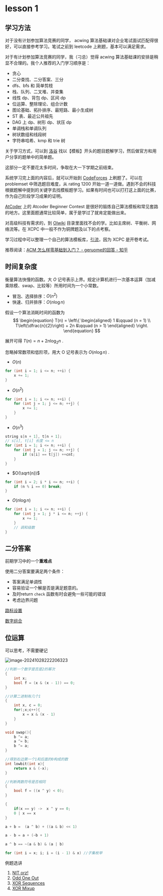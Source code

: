 # lesson 1

## 学习方法
对于没有计划参加算法竞赛的同学， acwing 算法基础课对企业笔试面试匹配得很好，可以直接参考学习。笔试之前到 leetcode 上刷题，基本可以满足需求。

对于有计划参加算法竞赛的同学，我（刁总）觉得 acwing 算法基础课的安排是稍显不合理的。我个人推荐的入门学习顺序是：
+ 贪心
+ 二分查找、二分答案、三分
+ dfs、bfs 和 简单剪枝
+ 栈、队列、二叉堆、并查集
+ 线性 dp、背包 dp、区间 dp
+ 位运算、整除理论、组合计数
+ 图论基础、拓扑排序、最短路、最小生成树
+ ST 表、最近公共祖先
+ DAG 上 dp、树形 dp、状压 dp
+ 单调栈和单调队列
+ 树状数组和线段树
+ 字符串哈希、kmp 和 trie 树

关于学习方式，可以到 [洛谷](https://www.luogu.com.cn/) 找以【模板】开头的题目题解学习，然后做官方和用户分享的题单中的简单题。

这部分一定不要花太多时间，争取在大一下学期之前结束。

系统学习完上面的内容后，就可以开始到 [CodeForces](https://codeforces.com/) 上刷题了。可以在 problemset 中筛选题目难度，从 rating 1200 开始一道一道做。遇到不会的科技根据题解中提到的关键字去找模板题学习。如果有时间也可以打打这上面的比赛，作为自己阶段学习成果的证明。

[AtCoder](https://atcoder.jp/) 上的 Atcoder Beginner Contest 是很好的锻炼自己算法模板和常见套路的地方。这里面题通常比较简单，属于是学过了就肯定能做出来。

对高级科技有需求的，到 [OIwiki](https://oi-wiki.org/) 目录里面找不会的学。比如主席树、平衡树、网络流等。在 XCPC 中一般不作为铜牌题及以下的点考察。

学习过程中可以整理一个自己的算法模板库，[引流](https://github.com/nephrenn233/Templates-in-Competitive-Programming)，因为 XCPC 是开卷考试。

推荐阅读：[ACM 怎么样零基础到入门？ - geruome的回答 - 知乎](https://www.zhihu.com/question/26823471/answer/2423361138)

## 时间复杂度
衡量算法快慢的函数。大 $O$ 记号表示上界。规定计算机进行一次基本运算（加减乘除模、swap、比较等）所用时间为一个小常数。

+ 冒泡、选择排序：$O(n^2)$
+ 快速、归并排序：$O(n\log n)$

假设一个算法消耗时间的函数为
$$
\begin{equation}
    T(n) = \left\{
    \begin{aligned}
    1 &\qquad (n = 1) \\
    T\left(\dfrac{n}{2}\right) + 2n &\qquad (n > 1)
    \end{aligned}
    \right.
\end{equation}
$$

展开可得 $T(n) = n + 2n \log_2 n$ .

忽略掉常数项和低阶项，用大 O 记号表示为 $O(n\log n)$ .

+ $O(n)$
```cpp
for (int i = 1; i <= n; ++i) {
    x += 1;
}
```
+ $O(n^2)$
```cpp
for (int i = 1; i <= n; ++i) {
    for (int j = 1; j <= n; ++j) {
        x += 1;
    }
}
```
+ $O(n^3)$
```cpp
string s[n + 1], t[n + 1];
// s[i], t[i] 长度 <= n
for (int i = 1; i <= n; ++i) {
    for (int j = 1; j <= n; ++j) {
        if (s[i] == t[j]) ++cnt;
    }
}
```
+ $O(\sqrt{n})$
```cpp
for (int i = 2; i * i <= n; ++i) {
    if (n % i == 0) break;
}
```
+ $O(n\log n)$
```cpp
for (int i = 1; i <= n; ++i) {
    for (int j = 1; j * i <= n; ++j) {
        x += 1;
    }
    // 调和级数
}
```

## 二分答案
前期学习中的一个**重难点**

使用二分答案要满足两个条件：
+ 答案满足单调性
+ 容易验证一个解是否是满足题意的。
+ 及时return `check` 函数有时会避免一些可能的错误
+ 考虑边界问题

[路标设置](https://www.luogu.com.cn/problem/P3853)

[数字组合](https://ac.nowcoder.com/acm/problem/235260)

## 位运算
可以思考，不需要硬记

![image-20241028222206323](C:\Users\86166\AppData\Roaming\Typora\typora-user-images\image-20241028222206323.png)

```cpp
//判断一个数字是否是2的幂次
{
    int x;
    bool f = (x & (x - 1)) == 0;
}

//计算二进制有几个1
{
    int x, c = 0;
    for(;x;c++){
        x = x & (x - 1)
    }
}

void swap(){
    b ^= a;
    a ^= b;
    b ^= a;
}

//得到右边第一个1和后面的0构成的数
int lowbit(int x){
    return x & (-x);
}

//判断两数符号是否相同
{
    bool f = ((x ^ y) < 0);
}

{
    if(x == y) ->  x ^ y == 0;
    0 | x == x
}

a + b =  (a ^ b) + ((a & b) << 1)

a - b = a + (~b + 1)

a ^ b == ~(a & b) & (a | b)

for (int i = x; i; i = (i - 1) & x) //子集枚举
```



例题选讲
1. [NIT orz!](https://codeforces.com/problemset/problem/1696/A)
2. [Odd One Out](https://codeforces.com/problemset/problem/1915/A)
3. [XOR Sequences](https://codeforces.com/problemset/problem/1979/B)
4. [XOR Mixup](https://codeforces.com/problemset/problem/1698/A)

